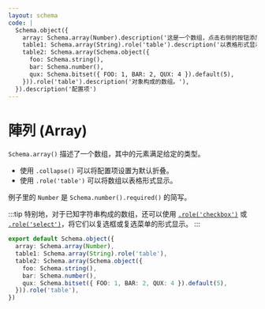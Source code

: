 ```yaml
---
layout: schema
code: |
  Schema.object({
    array: Schema.array(Number).description('这是一个数组，点击右侧的按钮添加元素。'),
    table1: Schema.array(String).role('table').description('以表格形式显示的数组。'),
    table2: Schema.array(Schema.object({
      foo: Schema.string(),
      bar: Schema.number(),
      qux: Schema.bitset({ FOO: 1, BAR: 2, QUX: 4 }).default(5),
    })).role('table').description('对象构成的数组。'),
  }).description('配置项')
---
```


# 陣列 (Array)

`Schema.array()` 描述了一个数组，其中的元素满足给定的类型。

- 使用 `.collapse()` 可以将配置项设置为默认折叠。
- 使用 `.role('table')` 可以将数组以表格形式显示。

例子里的 `Number` 是 `Schema.number().required()` 的简写。

:::tip
特别地，对于已知字符串构成的数组，还可以使用 [`.role('checkbox')`](./bitset.md) 或 [`.role('select')`](./bitset.md)，将它们以复选框或复选菜单的形式显示。
:::

```ts
export default Schema.object({
  array: Schema.array(Number),
  table1: Schema.array(String).role('table'),
  table2: Schema.array(Schema.object({
    foo: Schema.string(),
    bar: Schema.number(),
    qux: Schema.bitset({ FOO: 1, BAR: 2, QUX: 4 }).default(5),
  })).role('table'),
})
```
